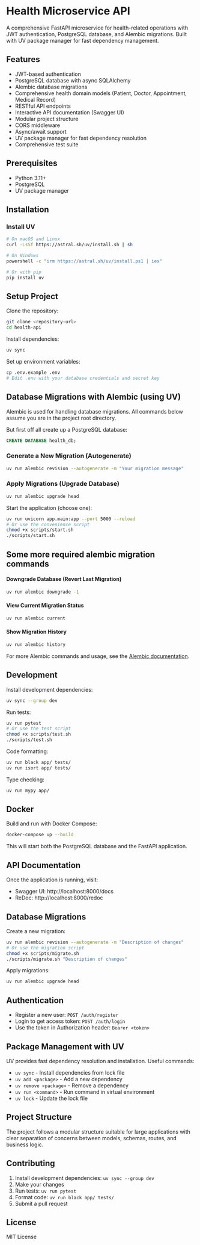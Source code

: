 # Health Microservice API

A comprehensive FastAPI microservice for health-related operations with JWT authentication, PostgreSQL database, and Alembic migrations. Built with UV package manager for fast dependency management.

## Features

- JWT-based authentication
- PostgreSQL database with async SQLAlchemy
- Alembic database migrations
- Comprehensive health domain models (Patient, Doctor, Appointment, Medical Record)
- RESTful API endpoints
- Interactive API documentation (Swagger UI)
- Modular project structure
- CORS middleware
- Async/await support
- UV package manager for fast dependency resolution
- Comprehensive test suite

## Prerequisites

- Python 3.11+
- PostgreSQL
- UV package manager

## Installation

### Install UV

```bash
# On macOS and Linux
curl -LsSf https://astral.sh/uv/install.sh | sh

# On Windows
powershell -c "irm https://astral.sh/uv/install.ps1 | iex"

# Or with pip
pip install uv
```

## Setup Project

Clone the repository:

```bash
git clone <repository-url>
cd health-api
```

Install dependencies:

```bash
uv sync
```

Set up environment variables:

```bash
cp .env.example .env
# Edit .env with your database credentials and secret key
```

## Database Migrations with Alembic (using UV)

Alembic is used for handling database migrations. All commands below assume you are in the project root directory.

But first off all create up a PostgreSQL database:

```sql
CREATE DATABASE health_db;
```

### Generate a New Migration (Autogenerate)

```bash
uv run alembic revision --autogenerate -m "Your migration message"
```

### Apply Migrations (Upgrade Database)

```bash
uv run alembic upgrade head
```

Start the application (choose one):

```bash
uv run uvicorn app.main:app --port 5000 --reload
# Or use the convenience script
chmod +x scripts/start.sh
./scripts/start.sh
```

## Some more required alembic migration commands

#### Downgrade Database (Revert Last Migration)

```bash
uv run alembic downgrade -1
```

#### View Current Migration Status

```bash
uv run alembic current
```

#### Show Migration History

```bash
uv run alembic history
```

For more Alembic commands and usage, see the [Alembic documentation](https://alembic.sqlalchemy.org/en/latest/).


## Development

Install development dependencies:

```bash
uv sync --group dev
```

Run tests:

```bash
uv run pytest
# Or use the test script
chmod +x scripts/test.sh
./scripts/test.sh
```

Code formatting:

```bash
uv run black app/ tests/
uv run isort app/ tests/
```

Type checking:

```bash
uv run mypy app/
```

## Docker

Build and run with Docker Compose:

```bash
docker-compose up --build
```

This will start both the PostgreSQL database and the FastAPI application.

## API Documentation

Once the application is running, visit:

- Swagger UI: http://localhost:8000/docs
- ReDoc: http://localhost:8000/redoc

## Database Migrations

Create a new migration:

```bash
uv run alembic revision --autogenerate -m "Description of changes"
# Or use the migration script
chmod +x scripts/migrate.sh
./scripts/migrate.sh "Description of changes"
```

Apply migrations:

```bash
uv run alembic upgrade head
```

## Authentication

- Register a new user: `POST /auth/register`
- Login to get access token: `POST /auth/login`
- Use the token in Authorization header: `Bearer <token>`

## Package Management with UV

UV provides fast dependency resolution and installation. Useful commands:

- `uv sync` - Install dependencies from lock file
- `uv add <package>` - Add a new dependency
- `uv remove <package>` - Remove a dependency
- `uv run <command>` - Run command in virtual environment
- `uv lock` - Update the lock file

## Project Structure

The project follows a modular structure suitable for large applications with clear separation of concerns between models, schemas, routes, and business logic.

## Contributing

1. Install development dependencies: `uv sync --group dev`
2. Make your changes
3. Run tests: `uv run pytest`
4. Format code: `uv run black app/ tests/`
5. Submit a pull request

## License

MIT License